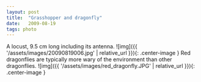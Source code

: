 ```yaml
---
layout: post
title:  "Grasshopper and dragonfly"
date:   2009-08-19
tags: photo
---
```

A locust, 9.5 cm long including its antenna.
![img]({{ '/assets/images/20090819006.jpg' | relative_url }}){: .center-image }
Red dragonflies are typically more wary of the environment than other dragonflies.
![img]({{ '/assets/images/red_dragonfly.JPG' | relative_url }}){: .center-image }

